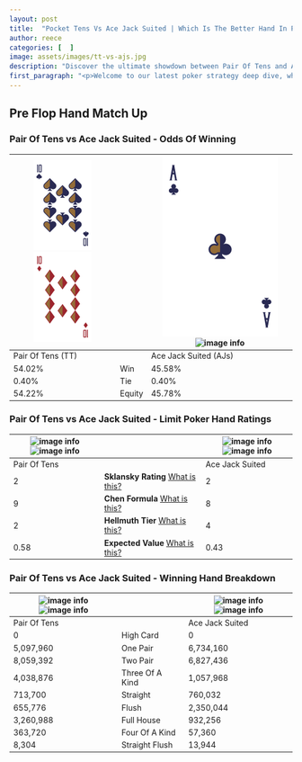 ```yaml
---
layout: post
title:  "Pocket Tens Vs Ace Jack Suited | Which Is The Better Hand In Poker? A Complete Guide"
author: reece
categories: [  ]
image: assets/images/tt-vs-ajs.jpg
description: "Discover the ultimate showdown between Pair Of Tens and Ace Jack Suited in poker! Uncover the odds, strategies, and scenarios where one hand triumphs over the other. Get ready to up your poker game with this thrilling analysis."
first_paragraph: "<p>Welcome to our latest poker strategy deep dive, where we're pitting two distinct hands against each other in a high-stakes showdown: Pair Of Tens vs Ace Jack Suited.</p><p>In the dynamic world of poker, every decision counts, and knowing which hand holds the upper hand is key to your success at the table.</p><p>In this article, we'll dissect these two hands, explore the scenarios where one dominates the other, and equip you with the knowledge to make strategic choices that can tip the odds in your favor.</p><p>Get ready to unravel the intriguing dynamics of these poker hands and elevate your game to new heights.</p>"
---
```




[comment]: # (sp0)

## Pre Flop Hand Match Up

<div class="table hand-ratings" markdown="1"> 



### Pair Of Tens vs Ace Jack Suited - Odds Of Winning


    
| ![image info](assets/images/hand1/t.png) ![image info](assets/images/hand1/to.png) |  | ![image info](assets/images/hand2/a.png) ![image info](assets/images/hand2/js.png) |
| -------- | -------- | -------- |
| Pair Of Tens (TT) |  | Ace Jack Suited (AJs) |
| 54.02% | Win | 45.58% |
| 0.40% | Tie | 0.40% |
| 54.22% | Equity | 45.78% |




[comment]: # (sp1)



### Pair Of Tens vs Ace Jack Suited - Limit Poker Hand Ratings


    
| ![image info](https://www.riverpairs.com/assets/images/hand1/t.png) ![image info](https://www.riverpairs.com/assets/images/hand1/to.png) |  | ![image info](https://www.riverpairs.com/assets/images/hand2/a.png) ![image info](https://www.riverpairs.com/assets/images/hand2/js.png) |
| -------- | -------- | -------- |
| Pair Of Tens |  | Ace Jack Suited |
| 2 | **Sklansky Rating** [What is this?](/sklansky-rating-explained) | 2 |
| 9 | **Chen Formula** [What is this?](/chen-formula-explained) | 8 |
| 2 | **Hellmuth Tier** [What is this?](/Hellmuth-tier-explained) | 4 |
| 0.58 | **Expected Value** [What is this?](/expected-value-explained) | 0.43 |




[comment]: # (sp2)



### Pair Of Tens vs Ace Jack Suited - Winning Hand Breakdown


    
| ![image info](https://www.riverpairs.com/assets/images/hand1/t.png) ![image info](https://www.riverpairs.com/assets/images/hand1/to.png) |  | ![image info](https://www.riverpairs.com/assets/images/hand2/a.png) ![image info](https://www.riverpairs.com/assets/images/hand2/js.png) |
| -------- | -------- | -------- |
| Pair Of Tens |  | Ace Jack Suited |
| 0 | High Card | 0 |
| 5,097,960 | One Pair | 6,734,160 |
| 8,059,392 | Two Pair | 6,827,436 |
| 4,038,876 | Three Of A Kind | 1,057,968 |
| 713,700 | Straight | 760,032 |
| 655,776 | Flush | 2,350,044 |
| 3,260,988 | Full House | 932,256 |
| 363,720 | Four Of A Kind | 57,360 |
| 8,304 | Straight Flush | 13,944 |




[comment]: # (sp3)



</div>

[comment]: # (sp4)



[comment]: # (sp5)

